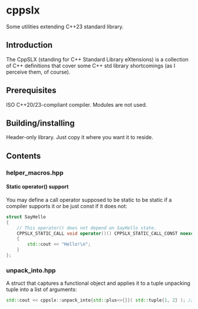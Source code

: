 # cppslx

Some utilities extending C++23 standard library.

## Introduction

The CppSLX (standing for C++ Standard Library eXtensions) is a collection of C++ definitions that cover some C++ std library shortcomings (as I perceive them, of course).

## Prerequisites

ISO C++20/23-compliant compiler. Modules are not used.

## Building/installing

Header-only library. Just copy it where you want it to reside.

## Contents

### helper\_macros.hpp

#### Static operator() support

You may define a call operator supposed to be static to be static if a compiler supports it or be just const if it does not:

```cpp
struct SayHello
{
    // This operator() does not depend on SayHello state.
    CPPSLX_STATIC_CALL void operator()() CPPSLX_STATIC_CALL_CONST noexcept
    {
        std::cout << "Hello!\n";
    }
};
```

### unpack\_into.hpp

A struct that captures a functional object and applies it to a tuple unpacking tuple into a list of arguments:

```cpp
std::cout << cppslx::unpack_into{std::plus<>{}}( std::tuple{1, 2} ); // > 3
```



